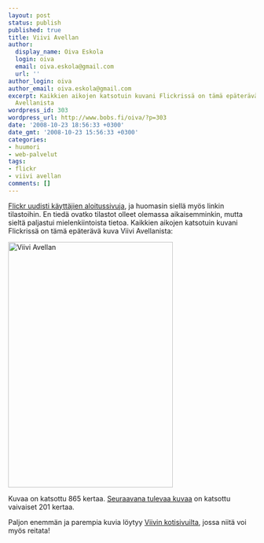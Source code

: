 ```yaml
---
layout: post
status: publish
published: true
title: Viivi Avellan
author:
  display_name: Oiva Eskola
  login: oiva
  email: oiva.eskola@gmail.com
  url: ''
author_login: oiva
author_email: oiva.eskola@gmail.com
excerpt: Kaikkien aikojen katsotuin kuvani Flickrissä on tämä epäterävä kuva Viivi
  Avellanista
wordpress_id: 303
wordpress_url: http://www.bobs.fi/oiva/?p=303
date: '2008-10-23 18:56:33 +0300'
date_gmt: '2008-10-23 15:56:33 +0300'
categories:
- huumori
- web-palvelut
tags:
- flickr
- viivi avellan
comments: []
---
```

<p><a title="Flickr Blog: Welcome to your new Home Page" href="http://blog.flickr.net/en/2008/10/16/your-new-home-page">Flickr uudisti käyttäjien aloitussivuja</a>, ja huomasin siellä myös linkin tilastoihin. En tiedä ovatko tilastot olleet olemassa aikaisemminkin, mutta sieltä paljastui mielenkiintoista tietoa. Kaikkien aikojen katsotuin kuvani Flickrissä on tämä epäterävä kuva Viivi Avellanista:</p>
<p><a title="Viivi Avellan by oiva_eskola, on Flickr" href="http://www.flickr.com/photos/oiva/2304694299/"><img src="http://farm3.static.flickr.com/2378/2304694299_65780328ef.jpg" alt="Viivi Avellan" width="335" height="500" /></a></p>
<p>Kuvaa on katsottu 865 kertaa. <a title="Downhill" href="http://www.flickr.com/photos/oiva/2561142088/">Seuraavana tulevaa kuvaa</a> on katsottu vaivaiset 201 kertaa.</p>
<p>Paljon enemmän ja parempia kuvia löytyy <a title="Viivi Avellan" href="http://www.viiviavellan.com/?cat=4">Viivin kotisivuilta</a>, jossa niitä voi myös reitata!</p>
